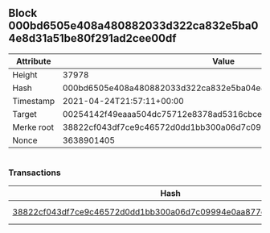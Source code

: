## Block 000bd6505e408a480882033d322ca832e5ba04e8d31a51be80f291ad2cee00df

Attribute | Value
--- | ---
Height | 37978
Hash | 000bd6505e408a480882033d322ca832e5ba04e8d31a51be80f291ad2cee00df
Timestamp | 2021-04-24T21:57:11+00:00
Target | 00254142f49eaaa504dc75712e8378ad5316cbcead634704b3734b6271167cc4
Merke root | 38822cf043df7ce9c46572d0dd1bb300a06d7c09994e0aa877e53c20a1f398cc
Nonce | 3638901405

```

```

### Transactions

Hash | Amount
--- | ---
[38822cf043df7ce9c46572d0dd1bb300a06d7c09994e0aa877e53c20a1f398cc](38822cf043df7ce9c46572d0dd1bb300a06d7c09994e0aa877e53c20a1f398cc.md) | 10.00000000 SKEPTI 
